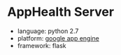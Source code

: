 # AppHealth Server

 - language: python 2.7
 - platform: [google app engine](https://console.developers.google.com/project/isports-1093)
 - framework: flask
